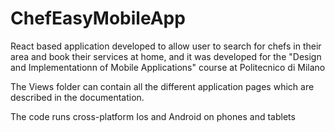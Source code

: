 # ChefEasyMobileApp
React based application developed to allow user to search for chefs in their area and book their services at home, and it was developed for the "Design and Implementationn of Mobile Applications" course at Politecnico di Milano 

The Views folder can contain all the different application pages which are described in the documentation. 

The code runs cross-platform Ios and Android on phones and tablets 
